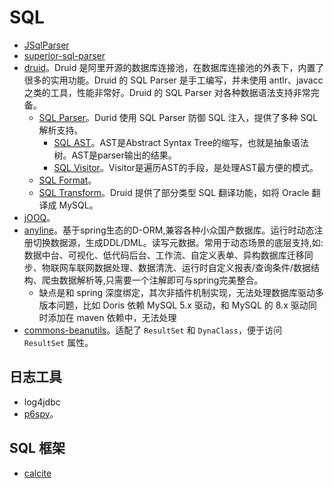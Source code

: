 # SQL

* [JSqlParser](https://github.com/JSQLParser/JSqlParser)
* [superior-sql-parser](https://github.com/melin/superior-sql-parser)
* [druid](https://github.com/alibaba/druid)。Druid 是阿里开源的数据库连接池，在数据库连接池的外表下，内置了很多的实用功能。Druid 的 SQL Parser 是手工编写，并未使用 antlr、javacc 之类的工具，性能非常好。Druid 的 SQL Parser 对各种数据语法支持非常完备。
  * [SQL Parser](https://github.com/alibaba/druid/wiki/SQL-Parser)。Durid 使用 SQL Parser 防御 SQL 注入，提供了多种 SQL 解析支持。
    * [SQL AST](https://github.com/alibaba/druid/wiki/Druid_SQL_AST)。AST是Abstract Syntax Tree的缩写，也就是抽象语法树。AST是parser输出的结果。
    * [SQL Visitor](https://github.com/alibaba/druid/wiki/SQL-Parser#43-visitor)。Visitor是遍历AST的手段，是处理AST最方便的模式。
  * [SQL Format](https://github.com/alibaba/druid/wiki/SQL_Format)。
  * [SQL Transform](https://github.com/alibaba/druid/wiki/SQL-Parser#6-sql%E7%BF%BB%E8%AF%91)。Druid 提供了部分类型 SQL 翻译功能，如将 Oracle 翻译成 MySQL。
* [jOOQ](https://github.com/jOOQ/jOOQ)。
* [anyline](https://gitee.com/anyline/anyline)。基于spring生态的D-ORM,兼容各种小众国产数据库。运行时动态注册切换数据源，生成DDL/DML。读写元数据。常用于动态场景的底层支持,如:数据中台、可视化、低代码后台、工作流、自定义表单、异构数据库迁移同步、物联网车联网数据处理、数据清洗、运行时自定义报表/查询条件/数据结构、爬虫数据解析等,只需要一个注解即可与spring完美整合。
  * 缺点是和 spring 深度绑定，其次非插件机制实现，无法处理数据库驱动多版本问题，比如 Doris 依赖 MySQL 5.x 驱动，和 MySQL 的 8.x 驱动同时添加在 maven 依赖中，无法处理
* [commons-beanutils](https://commons.apache.org/proper/commons-beanutils/)。适配了 `ResultSet` 和 `DynaClass`，便于访问 `ResultSet` 属性。


## 日志工具

* log4jdbc
* [p6spy](https://github.com/p6spy/p6spy)。

## SQL 框架

* [calcite](https://github.com/apache/calcite)